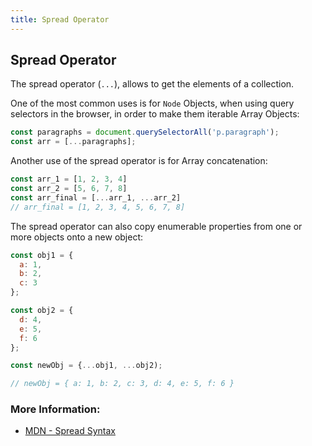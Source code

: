 ```yaml
---
title: Spread Operator
---
```

## Spread Operator

The spread operator (`...`), allows to get the elements of a collection.

One of the most common uses is for `Node` Objects, when using query selectors in the browser, in order to make them iterable Array Objects:
```javascript
const paragraphs = document.querySelectorAll('p.paragraph');
const arr = [...paragraphs];
```

Another use of the spread operator is for Array concatenation:
```javascript
const arr_1 = [1, 2, 3, 4]
const arr_2 = [5, 6, 7, 8]
const arr_final = [...arr_1, ...arr_2]
// arr_final = [1, 2, 3, 4, 5, 6, 7, 8]
```

The spread operator can also copy enumerable properties from one or more objects onto a new object:
```javascript
const obj1 = {
  a: 1,
  b: 2,
  c: 3
};

const obj2 = {
  d: 4,  
  e: 5,
  f: 6
};

const newObj = {...obj1, ...obj2);

// newObj = { a: 1, b: 2, c: 3, d: 4, e: 5, f: 6 }
```
### More Information:

- [MDN - Spread Syntax](https://developer.mozilla.org/en-US/docs/Web/JavaScript/Reference/Operators/Spread_syntax)
